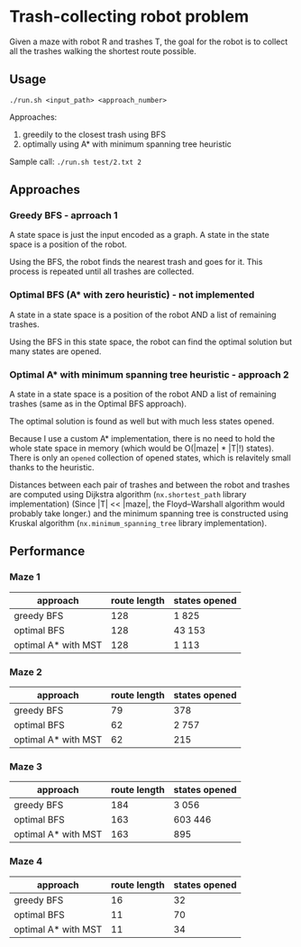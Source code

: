 # Trash-collecting robot problem
Given a maze with robot R and trashes T,
the goal for the robot is to collect all the trashes walking the shortest route possible.

## Usage
`./run.sh <input_path> <approach_number>`
        
Approaches:
1. greedily to the closest trash using BFS
2. optimally using A* with minimum spanning tree heuristic

Sample call:
`./run.sh test/2.txt 2`

## Approaches

### Greedy BFS - aprroach 1
A state space is just the input encoded as a graph.
A state in the state space is a position of the robot.

Using the BFS, the robot finds the nearest trash and goes for it.
This process is repeated until all trashes are collected.

### Optimal BFS (A* with zero heuristic) - not implemented
A state in a state space is a position of the robot AND a list of remaining trashes.

Using the BFS in this state space, the robot can find the optimal solution but many states are opened.

### Optimal A* with minimum spanning tree heuristic - approach 2
A state in a state space is a position of the robot AND a list of remaining trashes
(same as in the Optimal BFS approach).

The optimal solution is found as well but with much less states opened.

Because I use a custom A* implementation, there is no need to hold the whole state space in memory
(which would be O(|maze| * |T|!) states).
There is only an `opened` collection of opened states, which is relavitely small thanks to the heuristic.

Distances between each pair of trashes and between the robot and trashes are computed using Dijkstra algorithm (`nx.shortest_path` library implementation) (Since |T| << |maze|, the Floyd–Warshall algorithm would probably take longer.) and the minimum spanning tree is constructed using Kruskal algorithm (`nx.minimum_spanning_tree` library implementation).


## Performance

### Maze 1
| approach            | route length | states opened |
|---------------------|--------------|---------------|
| greedy BFS          | 128          | 1 825         |
| optimal BFS         | 128          | 43 153        |
| optimal A* with MST | 128          | 1 113         |

### Maze 2
| approach            | route length | states opened |
|---------------------|--------------|---------------|
| greedy BFS          | 79           | 378           |
| optimal BFS         | 62           | 2 757         |
| optimal A* with MST | 62           | 215           |

### Maze 3
| approach            | route length | states opened |
|---------------------|--------------|---------------|
| greedy BFS          | 184          | 3 056         |
| optimal BFS         | 163          | 603 446       |
| optimal A* with MST | 163          | 895           |

### Maze 4
| approach            | route length | states opened |
|---------------------|--------------|---------------|
| greedy BFS          | 16           | 32            |
| optimal BFS         | 11           | 70            |
| optimal A* with MST | 11           | 34            |
